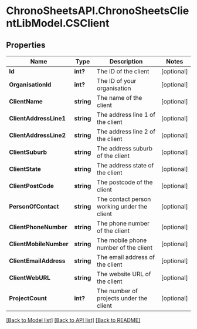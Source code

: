 # ChronoSheetsAPI.ChronoSheetsClientLibModel.CSClient
## Properties

Name | Type | Description | Notes
------------ | ------------- | ------------- | -------------
**Id** | **int?** | The ID of the client | [optional] 
**OrganisationId** | **int?** | The ID of your organisation | [optional] 
**ClientName** | **string** | The name of the client | [optional] 
**ClientAddressLine1** | **string** | The address line 1 of the client | [optional] 
**ClientAddressLine2** | **string** | The address line 2 of the client | [optional] 
**ClientSuburb** | **string** | The address suburb of the client | [optional] 
**ClientState** | **string** | The address state of the client | [optional] 
**ClientPostCode** | **string** | The postcode of the client | [optional] 
**PersonOfContact** | **string** | The contact person working under the client | [optional] 
**ClientPhoneNumber** | **string** | The phone number of the client | [optional] 
**ClientMobileNumber** | **string** | The mobile phone number of the client | [optional] 
**ClientEmailAddress** | **string** | The email address of the client | [optional] 
**ClientWebURL** | **string** | The website URL of the client | [optional] 
**ProjectCount** | **int?** | The number of projects under the client | [optional] 

[[Back to Model list]](../README.md#documentation-for-models) [[Back to API list]](../README.md#documentation-for-api-endpoints) [[Back to README]](../README.md)

